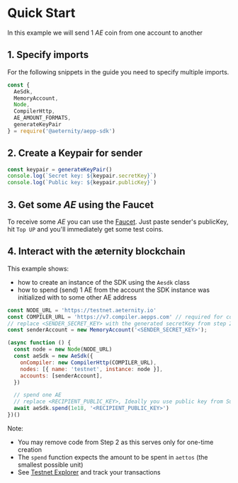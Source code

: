 # Quick Start
In this example we will send 1 _AE_ coin from one account to another

## 1. Specify imports
For the following snippets in the guide you need to specify multiple imports.

```js
const {
  AeSdk,
  MemoryAccount,
  Node,
  CompilerHttp,
  AE_AMOUNT_FORMATS,
  generateKeyPair
} = require('@aeternity/aepp-sdk')
```

## 2. Create a Keypair for sender

```js
const keypair = generateKeyPair()
console.log(`Secret key: ${keypair.secretKey}`)
console.log(`Public key: ${keypair.publicKey}`)
```

## 3. Get some _AE_ using the Faucet
To receive some _AE_ you can use the [Faucet](https://faucet.aepps.com/). Just paste sender's publicKey, hit `Top UP` and you'll immediately get some test coins.

## 4. Interact with the æternity blockchain
This example shows:

- how to create an instance of the SDK using the `Aesdk` class
- how to spend (send) 1 AE from the account the SDK instance was initialized with to some other AE address

```js
const NODE_URL = 'https://testnet.aeternity.io'
const COMPILER_URL = 'https://v7.compiler.aepps.com' // required for contract interactions
// replace <SENDER_SECRET_KEY> with the generated secretKey from step 2
const senderAccount = new MemoryAccount('<SENDER_SECRET_KEY>');

(async function () {
  const node = new Node(NODE_URL)
  const aeSdk = new AeSdk({
    onCompiler: new CompilerHttp(COMPILER_URL),
    nodes: [{ name: 'testnet', instance: node }],
    accounts: [senderAccount],
  })

  // spend one AE
  // replace <RECIPIENT_PUBLIC_KEY>, Ideally you use public key from Superhero Wallet you have created before
  await aeSdk.spend(1e18, '<RECIPIENT_PUBLIC_KEY>')
})()
```

Note:

- You may remove code from Step 2 as this serves only for one-time creation
- The `spend` function expects the amount to be spent in `aettos` (the smallest possible unit)
- See [Testnet Explorer](https://explorer.testnet.aeternity.io/) and track your transactions
